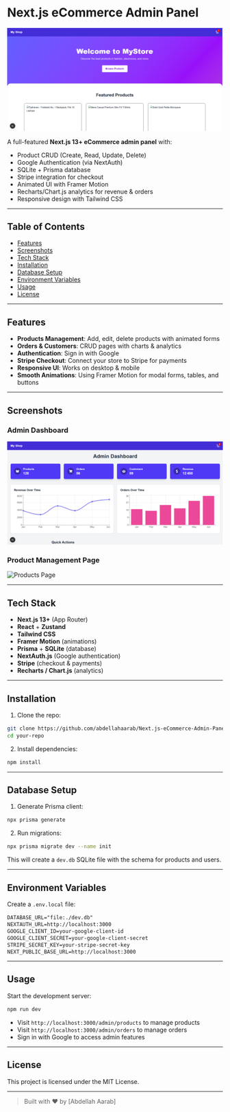 
# Next.js eCommerce Admin Panel

![Hero Image](./assets/path--image-1.png.png)

A full-featured **Next.js 13+ eCommerce admin panel** with:

- Product CRUD (Create, Read, Update, Delete)
- Google Authentication (via NextAuth)
- SQLite + Prisma database
- Stripe integration for checkout
- Animated UI with Framer Motion
- Recharts/Chart.js analytics for revenue & orders
- Responsive design with Tailwind CSS

---

## Table of Contents     

- [Features](#features)  
- [Screenshots](#screenshots)  
- [Tech Stack](#tech-stack)  
- [Installation](#installation)  
- [Database Setup](#database-setup)  
- [Environment Variables](#environment-variables)  
- [Usage](#usage)  
- [License](#license)  

---

## Features

- **Products Management**: Add, edit, delete products with animated forms
- **Orders & Customers**: CRUD pages with charts & analytics
- **Authentication**: Sign in with Google
- **Stripe Checkout**: Connect your store to Stripe for payments
- **Responsive UI**: Works on desktop & mobile
- **Smooth Animations**: Using Framer Motion for modal forms, tables, and buttons

---

## Screenshots

### Admin Dashboard

![Dashboard](./assets/path--image-2.png.png)

### Product Management Page

![Products Page](./assets/path--image-3.png.png)

---

## Tech Stack

- **Next.js 13+** (App Router)  
- **React** + **Zustand**  
- **Tailwind CSS**  
- **Framer Motion** (animations)  
- **Prisma** + **SQLite** (database)  
- **NextAuth.js** (Google authentication)  
- **Stripe** (checkout & payments)  
- **Recharts / Chart.js** (analytics)

---

## Installation

1. Clone the repo:

```bash
git clone https://github.com/abdellahaarab/Next.js-eCommerce-Admin-Panel.git
cd your-repo
````

2. Install dependencies:

```bash
npm install
```

---

## Database Setup

1. Generate Prisma client:

```bash
npx prisma generate
```

2. Run migrations:

```bash
npx prisma migrate dev --name init
```

This will create a `dev.db` SQLite file with the schema for products and users.

---

## Environment Variables

Create a `.env.local` file:

```env
DATABASE_URL="file:./dev.db"
NEXTAUTH_URL=http://localhost:3000
GOOGLE_CLIENT_ID=your-google-client-id
GOOGLE_CLIENT_SECRET=your-google-client-secret
STRIPE_SECRET_KEY=your-stripe-secret-key
NEXT_PUBLIC_BASE_URL=http://localhost:3000
```

---

## Usage

Start the development server:

```bash
npm run dev
```

* Visit `http://localhost:3000/admin/products` to manage products
* Visit `http://localhost:3000/admin/orders` to manage orders
* Sign in with Google to access admin features

---

## License

This project is licensed under the MIT License.

---

> Built with ❤️ by \[Abdellah Aarab]


